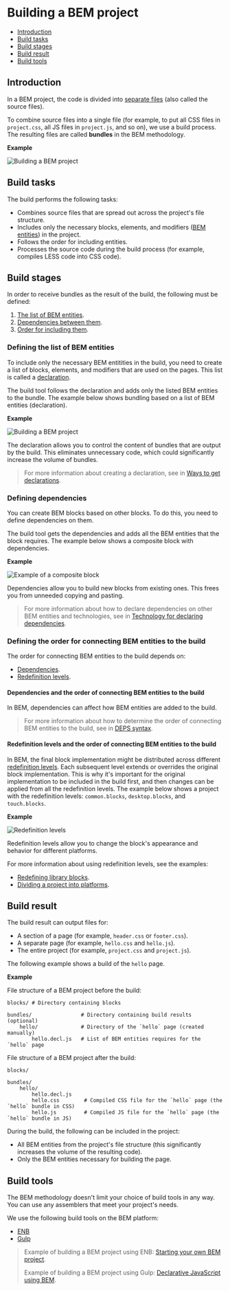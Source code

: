 # Building a BEM project

* [Introduction](#introduction)
* [Build tasks](#build-tasks)
* [Build stages](#build-stages)
* [Build result](#build-result)
* [Build tools](#build-tools)

## Introduction

In a BEM project, the code is divided into [separate files](../filestructure/filestructure.en.md#principles-of-file-structure-organization-for-bem-projects) (also called the source files).

To combine source files into a single file (for example, to put all CSS files in `project.css`, all JS files in `project.js`, and so on), we use a build process. The resulting files are called **bundles** in the BEM methodology.

**Example**

![Building a BEM project](https://cdn.rawgit.com/bem-site/bem-method/bem-info-data/method/build/build__bem-project.svg)

## Build tasks

The build performs the following tasks:

* Combines source files that are spread out across the project's file structure.
* Includes only the necessary blocks, elements, and modifiers ([BEM entities](../key-concepts/key-concepts.en.md#bem-entities)) in the project.
* Follows the order for including entities.
* Processes the source code during the build process (for example, compiles LESS code into CSS code).

## Build stages

In order to receive bundles as the result of the build, the following must be defined:

1. [The list of BEM entities](#defining-the-list-of-bem-entities).
2. [Dependencies between them](#defining-dependencies).
3. [Order for including them](#defining-the-order-for-connecting-bem-entities-to-the-build).

### Defining the list of BEM entities

To include only the necessary BEM entitities in the build, you need to create a list of blocks, elements, and modifiers that are used on the pages. This list is called a [declaration](../declarations/declarations.en.md).

The build tool follows the declaration and adds only the listed BEM entities to the bundle. The example below shows bundling based on a list of BEM entities (declaration).

**Example**

![Building a BEM project](https://cdn.rawgit.com/bem-site/bem-method/bem-info-data/method/build/build__declaration.svg)

The declaration allows you to control the content of bundles that are output by the build. This eliminates unnecessary code, which could significantly increase the volume of bundles.

> For more information about creating a declaration, see in [Ways to get declarations](../declarations/declarations.en.md#ways-of-obtaining-a-declaration).

### Defining dependencies

You can create BEM blocks based on other blocks. To do this, you need to define dependencies on them.

The build tool gets the dependencies and adds all the BEM entities that the block requires. The example below shows a composite block with dependencies.

**Example**

![Example of a composite block](https://cdn.rawgit.com/bem-site/bem-method/bem-info-data/method/build/build__search-form.svg)

Dependencies allow you to build new blocks from existing ones. This frees you from unneeded copying and pasting.

> For more information about how to declare dependencies on other BEM entities and technologies, see in [Technology for declaring dependencies](https://en.bem.info/technology/deps/).

### Defining the order for connecting BEM entities to the build

The order for connecting BEM entities to the build depends on:

* [Dependencies](#dependencies-and-the-order-of-connecting-bem-entities-to-the-build).
* [Redefinition levels](#redefinition-levels-and-the-order-of-connecting-bem-entities-to-the-build).

#### Dependencies and the order of connecting BEM entities to the build

In BEM, dependencies can affect how BEM entities are added to the build.

> For more information about how to determine the order of connecting BEM entities to the build, see in [DEPS syntax](https://en.bem.info/platform/deps/#depsjs-syntax).

#### Redefinition levels and the order of connecting BEM entities to the build

In BEM, the final block implementation might be distributed across different [redefinition levels](../key-concepts/key-concepts.en.md#redefinition-level). Each subsequent level extends or overrides the original block implementation. This is why it's important for the original implementation to be included in the build first, and then changes can be applied from all the redefinition levels. The example below shows a project with the redefinition levels: `common.blocks`, `desktop.blocks`, and `touch.blocks`.

**Example**

![Redefinition levels](https://cdn.rawgit.com/bem-site/bem-method/bem-info-data/method/build/build__levels.svg)

Redefinition levels allow you to change the block's appearance and behavior for different platforms.

For more information about using redefinition levels, see the examples:

* [Redefining library blocks](../filestructure/filestructure.en.md#linking-a-library).
* [Dividing a project into platforms](../filestructure/filestructure.en.md#dividing-a-project-into-platforms).

## Build result

The build result can output files for:

* A section of a page (for example, `header.css` or `footer.css`).
* A separate page (for example, `hello.css` and `hello.js`).
* The entire project (for example, `project.css` and `project.js`).

The following example shows a build of the `hello` page.

**Example**

File structure of a BEM project before the build:

```files
blocks/ # Directory containing blocks

bundles/                # Directory containing build results (optional)
    hello/              # Directory of the `hello` page (created manually)
        hello.decl.js   # List of BEM entities requires for the `hello` page
```

File structure of a BEM project after the build:

```files
blocks/

bundles/
    hello/
        hello.decl.js
        hello.css        # Compiled CSS file for the `hello` page (the `hello` bundle in CSS)
        hello.js         # Compiled JS file for the `hello` page (the `hello` bundle in JS)
```

During the build, the following can be included in the project:

* All BEM entities from the project's file structure (this significantly increases the volume of the resulting code).
* Only the BEM entities necessary for building the page.

## Build tools

The BEM methodology doesn't limit your choice of build tools in any way. You can use any assemblers that meet your project's needs.

We use the following build tools on the BEM platform:

* [ENB](https://en.bem.info/toolbox/enb/)
* [Gulp](http://gulpjs.com/)

> Example of building a BEM project using ENB: [Starting your own BEM project](https://en.bem.info/tutorials/start-with-project-stub/).
>
> Example of building a BEM project using Gulp: [Declarative JavaScript using BEM](https://ru.bem.info/forum/-696/).
